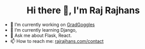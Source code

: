 <h1 align="center">Hi there 👋, I'm  Raj Rajhans</h1>

- 🔭 I’m currently working on [GradGoggles](https://gradgoggles.rajrajhans.com/)
- 🌱 I’m currently learning Django, 
- 💬 Ask me about Flask, React.
- 📫 How to reach me: [rajrajhans.com/contact](https://rajrajhans.com/)
